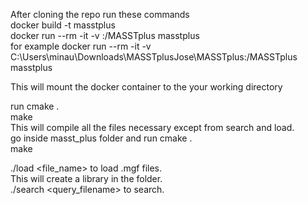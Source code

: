 After cloning the repo run these commands </br>
docker build -t masstplus  </br>
docker run --rm -it -v <absoulte path to the file>:/MASSTplus masstplus  </br>
for example docker run --rm -it -v C:\Users\minau\Downloads\MASSTplusJose\MASSTplus:/MASSTplus masstplus  </br>

This will mount the docker container to the your working directory

run cmake .</br>
    make </br>
    This will compile all the files necessary except from search and load. </br>
    go inside masst_plus folder and run cmake . </br>
    make
   </br>

   ./load <file_name> to load .mgf files. </br>
   This will create a library in the folder. </br>
   ./search <query_filename> to search.
  
